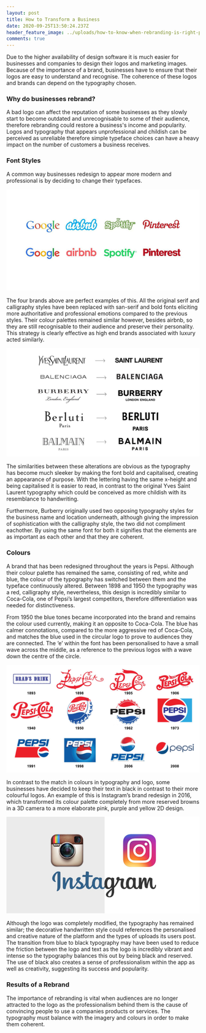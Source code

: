 ```yaml
---
layout: post
title: How to Transform a Business
date: 2020-09-25T13:50:24.237Z
header_feature_image: ../uploads/how-to-know-when-rebranding-is-right-ppu.png
comments: true
---
```

Due to the higher availability of design software it is much easier for businesses and companies to design their logos and marketing images. Because of the importance of a brand, businesses have to ensure that their logos are easy to understand and recognise. The coherence of these logos and brands can depend on the typography chosen.

### Why do businesses rebrand?

A bad logo can affect the reputation of some businesses as they slowly start to become outdated and unrecognisable to some of their audience, therefore rebranding could restore a business's income and popularity. Logos and typography that appears unprofessional and childish can be perceived as unreliable therefore simple typeface choices can have a heavy impact on the number of customers a business receives.

### Font Styles

A common way businesses redesign to appear more modern and professional is by deciding to change their typefaces.

![](../uploads/logos-resized2.jpg "Examples of Rebranding ")

The four brands above are perfect examples of this. All the original serif and calligraphy styles have been replaced with san-serif and bold fonts eliciting more authoritative and professional emotions compared to the previous styles. Their colour palettes remained similar however, besides airbnb, so they are still recognisable to their audience and preserve their personality. This strategy is clearly effective as high end brands associated with luxury acted similarly.

![](../uploads/sansmania.jpg "Luxury Brand Redesigns")

The similarities between these alterations are obvious as the typography has become much sleeker by making the font bold and capitalised, creating an appearance of purpose. With the lettering having the same  x-height and being capitalised it is easier to read, in contrast to the original Yves Saint Laurent typography which could be conceived as more childish with its resemblance to handwriting.

Furthermore, Burberry originally used two opposing typography styles for the business name and location underneath, although giving the impression of sophistication with the calligraphy style, the two did not compliment eachother. By using the same font for both it signifies that the elements are as important as each other and that they are coherent.

### Colours

A brand that has been redesigned throughout the years is Pepsi. Although their colour palette has remained the same, consisting of red, white and blue, the colour of the typography has switched between them and the typeface continuously altered. Between 1898 and 1950 the typography was a red, calligraphy style, nevertheless, this design is incredibly similar to Coca-Cola, one of Pepsi’s largest competitors, therefore differentiation was needed for distinctiveness. 

From 1950 the blue tones became incorporated into the brand and remains the colour used currently, making it an opposite to Coca-Cola. The blue has calmer connotations, compared to the more aggressive red of Coca-Cola, and matches the blue used in the circular logo to prove to audiences they are connected. The ‘e’ within the font has been personalised to have a small wave across the middle, as a reference to the previous logos with a wave down the centre of the circle.

![](../uploads/pepsi-logos.jpg "Pepsi Rebrand Throughout the Years")

In contrast to the match in colours in typography and logo, some businesses have decided to keep their text in black in contrast to their more colourful logos. An example of this is Instagram’s brand redesign in 2016, which transformed its colour palette completely from more reserved browns in a 3D camera to a more elaborate pink, purple and yellow 2D design.

![](../uploads/1-6x7vf59utycdwiltqhsnaq.jpeg "Instagram Logo Redesign")

Although the logo was completely modified, the typography has remained similar; the decorative handwritten style could references the personalised and creative nature of the platform and the types of uploads its users post. The transition from blue to black typography may have been used to reduce the friction between the logo and text as the logo is incredibly vibrant and intense so the typography balances this out by being black and reserved. The use of black also creates a sense of professionalism within the app as well as creativity, suggesting its success and popularity.

### Results of a Rebrand

The importance of rebranding is vital when audiences are no longer attracted to the logo as the professionalism behind them is the cause of convincing people to use a companies products or services. The typography must balance with the imagery and colours in order to make them coherent.